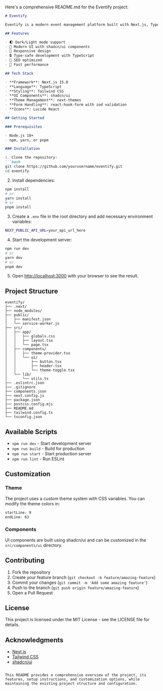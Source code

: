 Here's a comprehensive README.md for the Eventify project:

```markdown
# Eventify

Eventify is a modern event management platform built with Next.js, TypeScript, and Tailwind CSS. It provides a seamless experience for creating, managing, and attending events.

## Features

- 🌓 Dark/Light mode support
- 🎨 Modern UI with shadcn/ui components
- 📱 Responsive design
- 🔒 Type-safe development with TypeScript
- 🎯 SEO optimized
- 🚀 Fast performance

## Tech Stack

- **Framework**: Next.js 15.0
- **Language**: TypeScript
- **Styling**: Tailwind CSS
- **UI Components**: shadcn/ui
- **Theme Management**: next-themes
- **Form Handling**: react-hook-form with zod validation
- **Icons**: Lucide React

## Getting Started

### Prerequisites

- Node.js 18+ 
- npm, yarn, or pnpm

### Installation

1. Clone the repository:
```bash
git clone https://github.com/yourusername/eventify.git
cd eventify
```

2. Install dependencies:

```bash
npm install
# or
yarn install
# or
pnpm install
```

3. Create a `.env` file in the root directory and add necessary environment variables:

```bash
NEXT_PUBLIC_API_URL=your_api_url_here
```

4. Start the development server:

```bash
npm run dev
# or
yarn dev
# or
pnpm dev
```

5. Open [http://localhost:3000](http://localhost:3000) with your browser to see the result.

## Project Structure

```
eventify/
├── .next/
├── node_modules/
├── public/
│   ├── manifest.json
│   └── service-worker.js
├── src/
│   ├── app/
│   │   ├── globals.css
│   │   ├── layout.tsx
│   │   └── page.tsx
│   ├── components/
│   │   ├── theme-provider.tsx
│   │   └── ui/
│   │       ├── button.tsx
│   │       ├── header.tsx
│   │       └── theme-toggle.tsx
│   └── lib/
│       └── utils.ts
├── .eslintrc.json
├── .gitignore
├── components.json
├── next.config.js
├── package.json
├── postcss.config.mjs
├── README.md
├── tailwind.config.ts
└── tsconfig.json
```

## Available Scripts

- `npm run dev` - Start development server
- `npm run build` - Build for production
- `npm run start` - Start production server
- `npm run lint` - Run ESLint

## Customization

### Theme

The project uses a custom theme system with CSS variables. You can modify the theme colors in:

```typescript:src/app/globals.css
startLine: 9
endLine: 63
```

### Components

UI components are built using shadcn/ui and can be customized in the `src/components/ui` directory.

## Contributing

1. Fork the repository
2. Create your feature branch (`git checkout -b feature/amazing-feature`)
3. Commit your changes (`git commit -m 'Add some amazing feature'`)
4. Push to the branch (`git push origin feature/amazing-feature`)
5. Open a Pull Request

## License

This project is licensed under the MIT License - see the LICENSE file for details.

## Acknowledgments

- [Next.js](https://nextjs.org/)
- [Tailwind CSS](https://tailwindcss.com/)
- [shadcn/ui](https://ui.shadcn.com/)

```

This README provides a comprehensive overview of the project, its features, setup instructions, and customization options, while maintaining the existing project structure and configuration.
